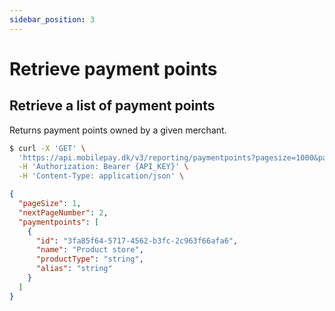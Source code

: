 ```yaml
---
sidebar_position: 3
---
```


# Retrieve payment points

## Retrieve a list of payment points

Returns payment points owned by a given merchant.

```bash title="Request curl example"
$ curl -X 'GET' \
  'https://api.mobilepay.dk/v3/reporting/paymentpoints?pagesize=1000&pagenumber=1' \
  -H 'Authorization: Bearer {API_KEY}' \
  -H 'Content-Type: application/json' \
```

```json title="Response JSON example"
{
  "pageSize": 1,
  "nextPageNumber": 2,
  "paymentpoints": [
    {
      "id": "3fa85f64-5717-4562-b3fc-2c963f66afa6",
      "name": "Product store",
      "productType": "string",
      "alias": "string"
    }
  ]
}
```